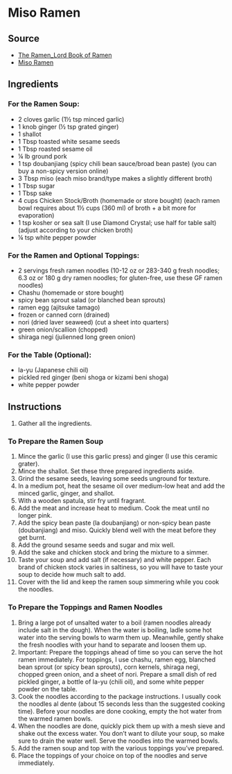 # Miso Ramen

## Source
- [The Ramen_Lord Book of Ramen](https://docs.google.com/document/d/1qLPoLxek3WLQJDtU6i3300_0nNioqeYXi7vESrtNvjQ/edit)
- [Miso Ramen](https://www.justonecookbook.com/homemade-chashu-miso-ramen/)

## Ingredients
### For the Ramen Soup:
- 2 cloves garlic (1½ tsp minced garlic)
- 1 knob ginger (½ tsp grated ginger)
- 1 shallot
- 1 Tbsp toasted white sesame seeds
- 1 Tbsp roasted sesame oil
- ¼ lb ground pork
- 1 tsp doubanjiang (spicy chili bean sauce/broad bean paste) (you can buy a non-spicy version online)
- 3 Tbsp miso (each miso brand/type makes a slightly different broth)
- 1 Tbsp sugar
- 1 Tbsp sake
- 4 cups Chicken Stock/Broth (homemade or store bought) (each ramen bowl requires about 1½ cups (360 ml) of broth + a bit more for evaporation)
- 1 tsp kosher or sea salt (I use Diamond Crystal; use half for table salt) (adjust according to your chicken broth)
- ¼ tsp white pepper powder
### For the Ramen and Optional Toppings:
- 2 servings fresh ramen noodles (10-12 oz or 283-340 g fresh noodles; 6.3 oz or 180 g dry ramen noodles; for gluten-free, use these GF ramen noodles)
- Chashu (homemade or store bought)
- spicy bean sprout salad (or blanched bean sprouts)
- ramen egg (ajitsuke tamago)
- frozen or canned corn (drained)
- nori (dried laver seaweed) (cut a sheet into quarters)
- green onion/scallion (chopped)
- shiraga negi (julienned long green onion)
### For the Table (Optional):
- la-yu (Japanese chili oil)
- pickled red ginger (beni shoga or kizami beni shoga)
- white pepper powder

## Instructions
1. Gather all the ingredients.

### To Prepare the Ramen Soup
1. Mince the garlic (I use this garlic press) and ginger (I use this ceramic grater).
2. Mince the shallot. Set these three prepared ingredients aside.
3. Grind the sesame seeds, leaving some seeds unground for texture.
4. In a medium pot, heat the sesame oil over medium-low heat and add the minced garlic, ginger, and shallot.
5. With a wooden spatula, stir fry until fragrant.
6. Add the meat and increase heat to medium. Cook the meat until no longer pink.
7. Add the spicy bean paste (la doubanjiang) or non-spicy bean paste (doubanjiang) and miso. Quickly blend well with the meat before they get burnt.
8. Add the ground sesame seeds and sugar and mix well.
9. Add the sake and chicken stock and bring the mixture to a simmer.
10. Taste your soup and add salt (if necessary) and white pepper. Each brand of chicken stock varies in saltiness, so you will have to taste your soup to decide how much salt to add.
11. Cover with the lid and keep the ramen soup simmering while you cook the noodles.

### To Prepare the Toppings and Ramen Noodles
1. Bring a large pot of unsalted water to a boil (ramen noodles already include salt in the dough). When the water is boiling, ladle some hot water into the serving bowls to warm them up. Meanwhile, gently shake the fresh noodles with your hand to separate and loosen them up.
2. Important: Prepare the toppings ahead of time so you can serve the hot ramen immediately. For toppings, I use chashu, ramen egg, blanched bean sprout (or spicy bean sprouts), corn kernels, shiraga negi, chopped green onion, and a sheet of nori. Prepare a small dish of red pickled ginger, a bottle of la-yu (chili oil), and some white pepper powder on the table.
3. Cook the noodles according to the package instructions. I usually cook the noodles al dente (about 15 seconds less than the suggested cooking time). Before your noodles are done cooking, empty the hot water from the warmed ramen bowls.
4. When the noodles are done, quickly pick them up with a mesh sieve and shake out the excess water. You don’t want to dilute your soup, so make sure to drain the water well. Serve the noodles into the warmed bowls.
5. Add the ramen soup and top with the various toppings you’ve prepared.
6. Place the toppings of your choice on top of the noodles and serve immediately.